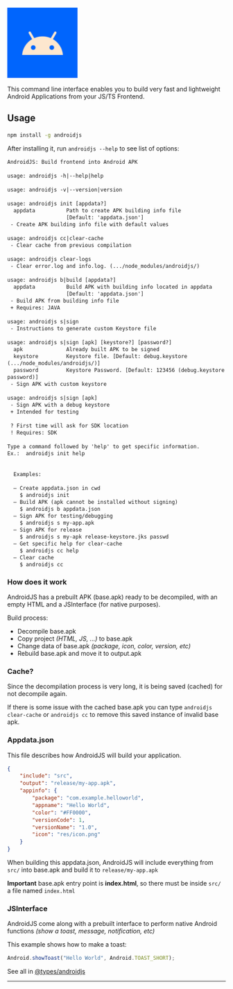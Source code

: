 ![](appicon.webp)

This command line interface enables you to build very fast and lightweight Android Applications from your JS/TS Frontend.


## Usage

```sh
npm install -g androidjs
```

After installing it, run `androidjs --help` to see list of options:

```console
AndroidJS: Build frontend into Android APK

usage: androidjs -h|--help|help

usage: androidjs -v|--version|version

usage: androidjs init [appdata?]
  appdata          Path to create APK building info file
                   [Default: 'appdata.json']
 - Create APK building info file with default values

usage: androidjs cc|clear-cache
 - Clear cache from previous compilation

usage: androidjs clear-logs
 - Clear error.log and info.log. (.../node_modules/androidjs/)

usage: androidjs b|build [appdata?]
  appdata          Build APK with building info located in appdata
                   [Default: 'appdata.json']
 - Build APK from building info file
 + Requires: JAVA

usage: androidjs s|sign
 - Instructions to generate custom Keystore file

usage: androidjs s|sign [apk] [keystore?] [password?]
  apk              Already built APK to be signed
  keystore         Keystore file. [Default: debug.keystore (.../node_modules/androidjs/)]
  password         Keystore Password. [Default: 123456 (debug.keystore password)]
 - Sign APK with custom keystore

usage: androidjs s|sign [apk]
 - Sign APK with a debug keystore
 + Intended for testing

 ? First time will ask for SDK location
 ! Requires: SDK

Type a command followed by 'help' to get specific information.
Ex.:  androidjs init help


  Examples:

  – Create appdata.json in cwd
    $ androidjs init
  – Build APK (apk cannot be installed without signing)
    $ androidjs b appdata.json
  – Sign APK for testing/debugging
    $ androidjs s my-app.apk
  – Sign APK for release
    $ androidjs s my-apk release-keystore.jks passwd
  – Get specific help for clear-cache
    $ androidjs cc help
  – Clear cache
    $ androidjs cc
```


### How does it work
AndroidJS has a prebuilt APK (base.apk) ready to be decompiled,  with an empty HTML and a JSInterface (for native purposes).

Build process:
- Decompile base.apk
- Copy project *(HTML, JS, ...)* to base.apk
- Change data of base.apk *(package, icon, color, version, etc)*
- Rebuild base.apk and move it to output.apk


### Cache?
Since the decompilation process is very long, it is being saved (cached) for not decompile again.

If there is some issue with the cached base.apk you can type `androidjs clear-cache` or `androidjs cc` to remove this saved instance of invalid base apk.


### Appdata.json
This file describes how AndroidJS will build your application.
```json
{
	"include": "src",
	"output": "release/my-app.apk",
	"appinfo": {
		"package": "com.example.helloworld",
		"appname": "Hello World",
		"color": "#FF0000",
		"versionCode": 1,
		"versionName": "1.0",
		"icon": "res/icon.png"
	}
}
```
When building this appdata.json, AndroidJS will include everything from `src/` into base.apk and build it to `release/my-app.apk`

**Important** base.apk entry point is **index.html**, so there must be inside `src/` a file named `index.html`

### JSInterface
AndroidJS come along with a prebuilt interface to perform native Android functions *(show a toast, message, notification, etc)*

This example shows how to make a toast:
```javascript
Android.showToast("Hello World", Android.TOAST_SHORT);
```

See all in
[@types/androidjs](https://www.npmjs.com/package/@types/androidjs)

---
